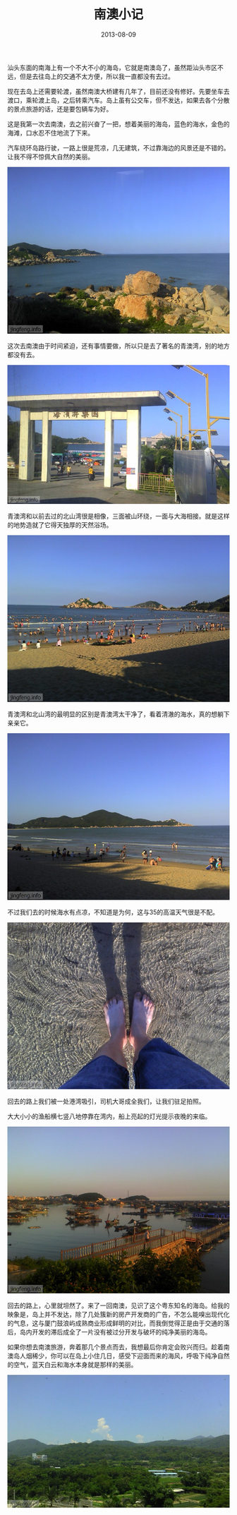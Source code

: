 ﻿---
title: "南澳小记"
date: 2013-08-09
categories: 
  - "travels"
tags: 
  - "南澳"
  - "汕头"
---

汕头东面的南海上有一个不大不小的海岛，它就是南澳岛了，虽然距汕头市区不远，但是去往岛上的交通不太方便，所以我一直都没有去过。

现在去岛上还需要轮渡，虽然南澳大桥建有几年了，目前还没有修好。先要坐车去渡口，乘轮渡上岛，之后转乘汽车。岛上虽有公交车，但不发达，如果去各个分散的景点旅游的话，还是要包辆车为好。

这是我第一次去南澳，去之前兴奋了一把，想着美丽的海岛，蓝色的海水，金色的海滩，口水忍不住地流了下来。

汽车绕环岛路行驶，一路上很是荒凉，几无建筑，不过靠海边的风景还是不错的。让我不得不惊佩大自然的美丽。

![南澳](/images/9469091931_b11930f21f_z.jpg)

这次去南澳由于时间紧迫，还有事情要做，所以只是去了著名的青澳湾，别的地方都没有去。

![青澳湾](/images/9469089359_80b79c50f3_z.jpg)

青澳湾和以前去过的北山湾很是相像，三面被山环绕，一面与大海相接。就是这样的地势造就了它得天独厚的天然浴场。

![青澳湾](/images/9471867742_40fa816cd8_z.jpg)

青澳湾和北山湾的最明显的区别是青澳湾太干净了，看着清澈的海水，真的想躺下亲亲它。

![青澳湾](/images/9471875984_8f76eaae5e_z.jpg)

不过我们去的时候海水有点凉，不知道是为何，这与35的高温天气很是不配。

![青澳湾](/images/9469086947_a4ccf7fd56_z.jpg)

回去的路上我们被一处港湾吸引，司机大哥成全我们，让我们驻足拍照。

大大小小的渔船横七竖八地停靠在湾内，船上亮起的灯光提示夜晚的来临。

![青澳湾](/images/9471871246_44fc11926b_z.jpg)

回去的路上，心里就坦然了。来了一回南澳，见识了这个粤东知名的海岛。给我的映象是，岛上并不发达，除了几处簇新的房产开发商的广告，不怎么能嗅出现代化的气息，这与厦门鼓浪屿成熟商业形成鲜明的对比，而我倒觉得正是由于交通的落后，岛内开发的滞后成全了一片没有被过分开发与破坏的纯净美丽的海岛。

如果你想去南澳旅游，奔着那几个景点而去，我想最后你肯定会败兴而归。趁着南澳岛人烟稀少，你可以在岛上小住几日，感受下迎面而来的海风，呼吸下纯净自然的空气，蓝天白云和海水本身就是那样的美丽。

![山](/images/9471872776_bae9b934d8_z.jpg)
